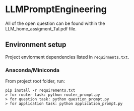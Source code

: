 # LLMPromptEngineering
All of the open question can be found within the LLM_home_assigment_Tal.pdf file.

## Environment setup

Project enviorment dependencies listed in 
`requirments.txt`.

### Anaconda/Miniconda

From project root folder, run:
```
pip install -r requirements.txt
> for router task: python router_prompt.py
> for question task: python question_prompt.py
> for application task: python application_prompt.py

```
